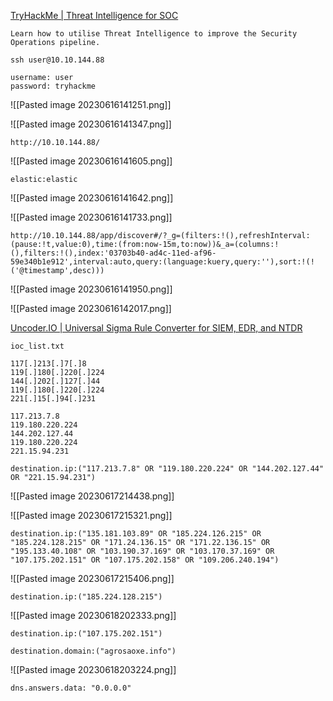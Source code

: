 [TryHackMe | Threat Intelligence for SOC](https://tryhackme.com/room/threatintelligenceforsoc)

```
Learn how to utilise Threat Intelligence to improve the Security Operations pipeline.
```

```
ssh user@10.10.144.88
```

```
username: user
password: tryhackme
```

![[Pasted image 20230616141251.png]]

![[Pasted image 20230616141347.png]]

```
http://10.10.144.88/
```

![[Pasted image 20230616141605.png]]

`elastic:elastic`

![[Pasted image 20230616141642.png]]

![[Pasted image 20230616141733.png]]

```
http://10.10.144.88/app/discover#/?_g=(filters:!(),refreshInterval:(pause:!t,value:0),time:(from:now-15m,to:now))&_a=(columns:!(),filters:!(),index:'03703b40-ad4c-11ed-af96-59e340b1e912',interval:auto,query:(language:kuery,query:''),sort:!(!('@timestamp',desc)))
```

![[Pasted image 20230616141950.png]]

![[Pasted image 20230616142017.png]]

[Uncoder.IO | Universal Sigma Rule Converter for SIEM, EDR, and NTDR](https://uncoder.io/)

`ioc_list.txt`

```
117[.]213[.]7[.]8
119[.]180[.]220[.]224
144[.]202[.]127[.]44
119[.]180[.]220[.]224
221[.]15[.]94[.]231
```

```
117.213.7.8
119.180.220.224
144.202.127.44
119.180.220.224
221.15.94.231
```

```
destination.ip:("117.213.7.8" OR "119.180.220.224" OR "144.202.127.44" OR "221.15.94.231")
```

![[Pasted image 20230617214438.png]]

![[Pasted image 20230617215321.png]]


```
destination.ip:("135.181.103.89" OR "185.224.126.215" OR "185.224.128.215" OR "171.24.136.15" OR "171.22.136.15" OR "195.133.40.108" OR "103.190.37.169" OR "103.170.37.169" OR "107.175.202.151" OR "107.175.202.158" OR "109.206.240.194")
```

![[Pasted image 20230617215406.png]]

```
destination.ip:("185.224.128.215")
```

![[Pasted image 20230618202333.png]]

```
destination.ip:("107.175.202.151")
```

```
destination.domain:("agrosaoxe.info")
```

![[Pasted image 20230618203224.png]]

```
dns.answers.data: "0.0.0.0"
```



